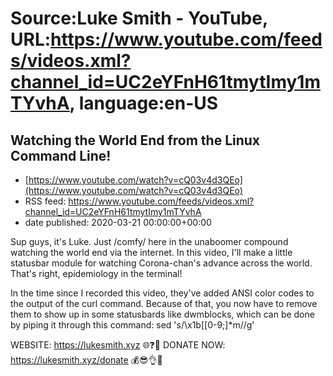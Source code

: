 # Source:Luke Smith - YouTube, URL:https://www.youtube.com/feeds/videos.xml?channel_id=UC2eYFnH61tmytImy1mTYvhA, language:en-US

## Watching the World End from the Linux Command Line!
 - [https://www.youtube.com/watch?v=cQ03v4d3QEo](https://www.youtube.com/watch?v=cQ03v4d3QEo)
 - RSS feed: https://www.youtube.com/feeds/videos.xml?channel_id=UC2eYFnH61tmytImy1mTYvhA
 - date published: 2020-03-21 00:00:00+00:00

Sup guys, it's Luke. Just /comfy/ here in the unaboomer compound watching the world end via the internet. In this video, I'll make a little statusbar module for watching Corona-chan's advance across the world. That's right, epidemiology in the terminal!

In the time since I recorded this video, they've added ANSI color codes to the output of the curl command. Because of that, you now have to remove them to show up in some statusbards like dwmblocks, which can be done by piping it through this command: sed  's/\x1b\[[0-9;]*m//g' 

WEBSITE: https://lukesmith.xyz 🌐❓🔎
DONATE NOW: https://lukesmith.xyz/donate 💰😎👌💯


